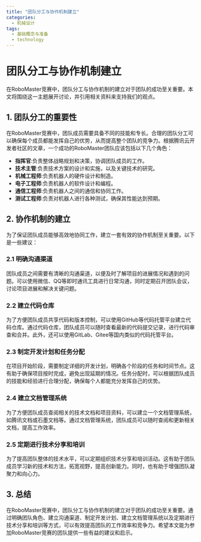 ```yaml
---  
title: "团队分工与协作机制建立"  
categories:  
  - 机械设计  
tags: 
  - 基础概念与准备 
  - technology  
---  
```


# 团队分工与协作机制建立

在RoboMaster竞赛中，团队分工与协作机制的建立对于团队的成功至关重要。本文将围绕这一主题展开讨论，并引用相关资料来支持我们的观点。

## 1. 团队分工的重要性

在RoboMaster竞赛中，团队成员需要具备不同的技能和专长。合理的团队分工可以确保每个成员都能发挥自己的优势，从而提高整个团队的竞争力。根据腾讯云开发者社区的文章，一个成功的RoboMaster团队应该包括以下几个角色：

- **指挥官**:负责整体战略规划和决策，协调团队成员的工作。
- **技术主管**:负责技术方案的设计和实施，以及关键技术的研究。
- **机械工程师**:负责机器人的硬件设计和制造。
- **电子工程师**:负责机器人的软件设计和编程。
- **通信工程师**:负责机器人之间的通信和协同工作。
- **测试工程师**:负责对机器人进行各种测试，确保其性能达到预期。

## 2. 协作机制的建立

为了保证团队成员能够高效地协同工作，建立一套有效的协作机制至关重要。以下是一些建议：

### 2.1 明确沟通渠道

团队成员之间需要有清晰的沟通渠道，以便及时了解项目的进展情况和遇到的问题。可以使用微信、QQ等即时通讯工具进行日常沟通，同时定期召开团队会议，讨论项目进展和解决关键问题。

### 2.2 建立代码仓库

为了方便团队成员共享代码和版本控制，可以使用GitHub等代码托管平台建立代码仓库。通过代码仓库，团队成员可以随时查看最新的代码提交记录，进行代码审查和合并。此外，还可以使用GitLab、Gitee等国内类似的代码托管平台。

### 2.3 制定开发计划和任务分配

在项目开始阶段，需要制定详细的开发计划，明确各个阶段的任务和时间节点。这有助于确保项目按时完成，避免出现延期的情况。任务分配时，可以根据团队成员的技能和经验进行合理分配，确保每个人都能充分发挥自己的优势。

### 2.4 建立文档管理系统

为了方便团队成员查阅相关的技术文档和项目资料，可以建立一个文档管理系统，如腾讯文档或石墨文档等。通过文档管理系统，团队成员可以随时查阅和更新相关文档，提高工作效率。

### 2.5 定期进行技术分享和培训

为了提高团队整体的技术水平，可以定期组织技术分享和培训活动。这有助于团队成员学习新的技术和方法，拓宽视野，提高创新能力。同时，也有助于增强团队凝聚力和向心力。

## 3. 总结

在RoboMaster竞赛中，团队分工与协作机制的建立对于团队的成功至关重要。通过明确团队角色、建立沟通渠道、制定开发计划、建立文档管理系统以及定期进行技术分享和培训等方式，可以有效提高团队的工作效率和竞争力。希望本文能为参加RoboMaster竞赛的团队提供一些有益的建议和启示。 
